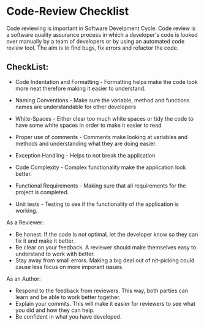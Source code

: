 # Code-Review Checklist

Code reviewing is important in Software Develpment Cycle.
Code review is a software quality assurance process in which a developer's code is looked over manually by a team of developers or by using an automated code review tool. The aim is to find bugs, fix errors and refactor the code.

## CheckList:

- Code Indentation and Formatting - Formatting helps make the code look more neat therefore making it easier to understand.

- Naming Conventions - Make sure the variable, method and functions names are understandable for other developers

- White-Spaces - Either clear too much white spaces or tidy the code to have some white spaces in order to make it easier to read

- Proper use of comments - Comments make looking at variables and methods and understanding what they are doing easier.

- Exception Handling - Helps to not break the application

- Code Complexity - Complex functionality make the application look better.

- Functional Requirements - Making sure that all requirements for the project is completed.

- Unit tests - Testing to see if the functionality of the application is working.

As a Reviewer:
- Be honest. If the code is not optimal, let the developer know so they can fix it and make it better.
- Be clear on your feedback. A reviewer should make themselves easy to understand to work with better.
- Stay away from small errors. Making a big deal out of nit-picking could cause less focus on more imporant issues.

As an Author:
- Respond to the feedback from reviewers. This way, both parties can learn and be able to work better together.
- Explain your commits. This will make it easier for reviewers to see what you did and how they can help.
- Be confident in what you have developed.
